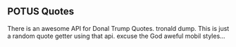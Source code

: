 ## POTUS Quotes

There is an awesome API for Donal Trump Quotes.  tronald dump. This is just a random quote getter using that api. excuse the God aweful mobil styles...
